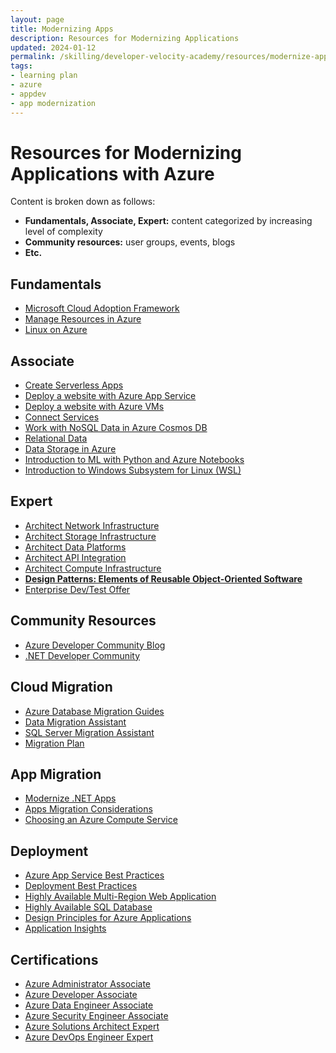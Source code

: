 ```yaml
---
layout: page
title: Modernizing Apps
description: Resources for Modernizing Applications
updated: 2024-01-12
permalink: /skilling/developer-velocity-academy/resources/modernize-applications
tags:
- learning plan
- azure
- appdev
- app modernization
---
```


# Resources for Modernizing Applications with Azure

Content is broken down as follows:

* **Fundamentals, Associate, Expert:** content categorized by increasing level of complexity
* **Community resources:** user groups, events, blogs
* **Etc.**

## Fundamentals

* [Microsoft Cloud Adoption Framework](https://docs.microsoft.com/en-us/learn/modules/microsoft-cloud-adoption-framework-for-azure/)
* [Manage Resources in Azure](https://docs.microsoft.com/en-us/learn/paths/manage-resources-in-azure/)
* [Linux on Azure](https://docs.microsoft.com/en-us/learn/modules/create-linux-virtual-machine-in-azure/)

## Associate

* [Create Serverless Apps](https://docs.microsoft.com/en-us/learn/paths/create-serverless-applications/)
* [Deploy a website with Azure App Service](https://docs.microsoft.com/en-us/learn/paths/deploy-a-website-with-azure-app-service/)
* [Deploy a website with Azure VMs](https://docs.microsoft.com/en-us/learn/paths/deploy-a-website-with-azure-virtual-machines/)
* [Connect Services](https://docs.microsoft.com/en-us/learn/paths/connect-your-services-together/)
* [Work with NoSQL Data in Azure Cosmos DB](https://docs.microsoft.com/en-us/learn/paths/work-with-nosql-data-in-azure-cosmos-db/)
* [Relational Data](https://docs.microsoft.com/en-us/learn/paths/work-with-relational-data-in-azure/)
* [Data Storage in Azure](https://docs.microsoft.com/en-us/learn/paths/store-data-in-azure/)
* [Introduction to ML with Python and Azure Notebooks](https://docs.microsoft.com/en-us/learn/paths/intro-to-ml-with-python/)
* [Introduction to Windows Subsystem for Linux (WSL)](https://docs.microsoft.com/en-us/learn/modules/get-started-with-windows-subsystem-for-linux/)

## Expert

* [Architect Network Infrastructure](https://docs.microsoft.com/en-us/learn/paths/architect-network-infrastructure/)
* [Architect Storage Infrastructure](https://docs.microsoft.com/en-us/learn/paths/architect-storage-infrastructure/)
* [Architect Data Platforms](https://docs.microsoft.com/en-us/learn/paths/architect-data-platform/)
* [Architect API Integration](https://docs.microsoft.com/en-us/learn/paths/architect-api-integration/)
* [Architect Compute Infrastructure](https://docs.microsoft.com/en-us/learn/paths/architect-compute-infrastructure/)
* **[Design Patterns: Elements of Reusable Object-Oriented Software](https://www.amazon.com/Design-Patterns-Elements-Reusable-Object-Oriented/dp/0201633612)**
* [Enterprise Dev/Test Offer](https://azure.microsoft.com/en-us/offers/ms-azr-0148p/#:~:text=The%20Enterprise%20Dev/Test%20offer%20is,be%20accessed%20by%20any%20users.)

## Community Resources

* [Azure Developer Community Blog](https://techcommunity.microsoft.com/t5/Azure-Developer-Community-Blog/bg-p/AzureDevCommunityBlog)
* [.NET Developer Community](https://dotnet.microsoft.com/platform/community)

## Cloud Migration

* [Azure Database Migration Guides](https://learn.microsoft.com/en-us/data-migration/)
* [Data Migration Assistant](https://learn.microsoft.com/en-us/sql/dma/dma-overview?view=sql-server-2017)
* [SQL Server Migration Assistant](https://docs.microsoft.com/en-us/sql/ssma/sql-server-migration-assistant?view=sql-server-2017)
* [Migration Plan](https://docs.microsoft.com/en-us/azure/cloud-adoption-framework/migrate/azure-best-practices/contoso-migration-refactor-web-app-sql)

## App Migration

* [Modernize .NET Apps](https://docs.microsoft.com/en-us/azure/architecture/solution-ideas/articles/net-app-modernization)
* [Apps Migration Considerations](https://docs.microsoft.com/en-us/dotnet/azure/migration/app-service)
* [Choosing an Azure Compute Service](https://docs.microsoft.com/en-us/azure/architecture/guide/technology-choices/compute-decision-tree?_lrsc=e623b82d-6c35-449e-9ff0-8cc81a0819e3)

## Deployment

* [Azure App Service Best Practices](https://docs.microsoft.com/en-us/azure/app-service/app-service-best-practices)
* [Deployment Best Practices](https://docs.microsoft.com/en-us/azure/app-service/deploy-best-practices)
* [Highly Available Multi-Region Web Application](https://docs.microsoft.com/en-us/azure/architecture/reference-architectures/app-service-web-app/multi-region)
* [Highly Available SQL Database](https://docs.microsoft.com/en-us/azure/azure-sql/database/high-availability-sla)
* [Design Principles for Azure Applications](https://docs.microsoft.com/en-us/azure/architecture/guide/design-principles/)
* [Application Insights](https://docs.microsoft.com/en-us/azure/azure-monitor/app/app-insights-overview)

## Certifications

* [Azure Administrator Associate](https://docs.microsoft.com/en-us/learn/certifications/azure-administrator)
* [Azure Developer Associate](https://docs.microsoft.com/en-us/learn/certifications/azure-developer)
* [Azure Data Engineer Associate](https://docs.microsoft.com/en-us/learn/certifications/azure-data-engineer)
* [Azure Security Engineer Associate](https://docs.microsoft.com/en-us/learn/certifications/azure-security-engineer)
* [Azure Solutions Architect Expert](https://docs.microsoft.com/en-us/learn/certifications/azure-solutions-architect)
* [Azure DevOps Engineer Expert](https://docs.microsoft.com/en-us/learn/certifications/azure-devops)
